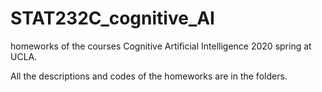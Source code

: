 # STAT232C_cognitive_AI

homeworks of the courses Cognitive Artificial Intelligence 2020 spring at UCLA.

All the descriptions and codes of the homeworks are in the folders.
